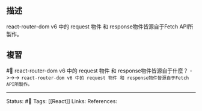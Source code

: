 ## 描述

react-router-dom v6 中的 request 物件 和 response物件皆源自于Fetch API所製作。

## 複習

#🧠 react-router-dom v6 中的 request 物件 和 response物件皆源自于什麼？ ->->-> `react-router-dom v6 中的 request 物件 和 response物件皆源自于Fetch API所製作。`
<!--SR:!2022-12-23,7,250-->


---
Status: #🌱 
Tags:
[[React]]
Links:
References: